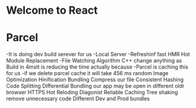 # Welcome to React 

# Parcel
-It is doing dev build serever for us
-Local Server
-Refreshinf fast HMR Hot Module Replacement
-File Watching Algorithm C++ change anything as Build in 4msIt is reducing the time actually because -Parcel is caching this for us
-if we delete parcel cache it will take 456 ms random
Image Optimization
Hinification
Bundling
Compress our file
Consistent Hashing
Code Splitting
Differential Bundling our app may be open in different oldr browser
HTTPS 
Hot Reloding
Diagonist
Reliable Caching
Tree shaking remove unnecessary code
Different Dev and Prod bundles



